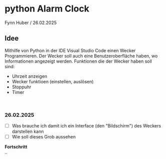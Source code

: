 # python Alarm Clock
Fynn Huber /
26.02.2025


## Idee
Mithilfe von Python in der IDE Visual Studio Code einen Wecker Programmieren. Der Wecker soll auch eine Benutzeroberfläche haben, wo Informationen angezeigt werden. Funktionen die der Wecker haben soll sind: 
- Uhrzeit anzeigen
- Wecker funktioen (einstellen, auslösen)
- Stoppuhr
- Timer

 &nbsp;

### 26.02.2025
  - [ ] Was brauche ich damit ich ein Interface (den "Bildschirm") des Weckers darstellen kann
  - [ ] Wie soll dieses Grob aussehen

**Fortschritt**            
..
